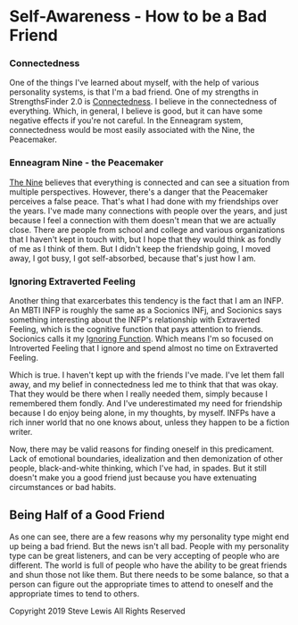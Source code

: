 # Self-Awareness - How to be a Bad Friend

### Connectedness

One of the things I've learned about myself, with the help of various personality systems, is that I'm a bad friend. One of my strengths in StrengthsFinder 2.0 is [Connectedness](https://www.linkedin.com/pulse/gallup-strengthsfinder-managing-connectedness-theme-susan-surtel). I believe in the connectedness of everything. Which, in general, I believe is good, but it can have some negative effects if you're not careful. In the Enneagram system, connectedness would be most easily associated with the Nine, the Peacemaker.

### Enneagram Nine - the Peacemaker

[The Nine](https://www.enneagraminstitute.com/type-9) believes that everything is connected and can see a situation from multiple perspectives. However, there's a danger that the Peacemaker perceives a false peace. That's what I had done with my friendships over the years. I've made many connections with people over the years, and just because I feel a connection with them doesn't mean that we are actually close. There are people from school and college and various organizations that I haven't kept in touch with, but I hope that they would think as fondly of me as I think of them. But I didn't keep the friendship going, I moved away, I got busy, I got self-absorbed, because that's just how I am.

### Ignoring Extraverted Feeling

Another thing that exarcerbates this tendency is the fact that I am an INFP. An MBTI INFP is roughly the same as a Socionics INFj, and Socionics says something interesting about the INFP's relationship with Extraverted Feeling, which is the cognitive function that pays attention to friends. Socionics calls it my [Ignoring Function](https://www.sociotype.com/socionics/functions/Id). Which means I'm so focused on Introverted Feeling that I ignore and spend almost no time on Extraverted Feeling.

Which is true. I haven't kept up with the friends I've made. I've let them fall away, and my belief in connectedness led me to think that that was okay. That they would be there when I really needed them, simply because I remembered them fondly. And I've underestimated my need for friendship because I do enjoy being alone, in my thoughts, by myself. INFPs have a rich inner world that no one knows about, unless they happen to be a fiction writer.

Now, there may be valid reasons for finding oneself in this predicament. Lack of emotional boundaries, idealization and then demonization of other people, black-and-white thinking, which I've had, in spades. But it still doesn't make you a good friend just because you have extenuating circumstances or bad habits.

## Being Half of a Good Friend

As one can see, there are a few reasons why my personality type might end up being a bad friend. But the news isn't all bad. People with my personality type can be great listeners, and can be very accepting of people who are different. The world is full of people who have the ability to be great friends and shun those not like them. But there needs to be some balance, so that a person can figure out the appropriate times to attend to oneself and the appropriate times to tend to others.

Copyright 2019 Steve Lewis All Rights Reserved
